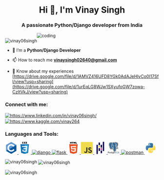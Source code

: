 
<h1 align="center">Hi 👋, I'm Vinay Singh</h1>
<h3 align="center">A passionate Python/Django developer from India</h3>

<image align="right" alt="coding" width="400" src="https://miro.medium.com/v2/resize:fit:1400/1*defveqJwCb77B2UJOCuGuA.gif">

<p align="left"> <img src="https://komarev.com/ghpvc/?username=vinay06singh&label=Profile%20views&color=0e75b6&style=flat" alt="vinay06singh" /> </p>

- 🌱 I’m a **Python/Django Developer**

- 📫 How to reach me **vinaysingh02640@gmail.com**

- 📄 Know about my experiences [https://drive.google.com/file/d/1AMVZ416UFD8YGk0AdAJeHlvCo0I17Sfl/view?usp=sharing](https://drive.google.com/file/d/1urEqLG8WJw1SXyufoGW7zowa-CzItVkJ/view?usp=sharing)

<h3 align="left">Connect with me:</h3>
<p align="left">
<a href="https://linkedin.com/in/https://www.linkedin.com/in/vinay06singh/" target="blank"><img align="center" src="https://raw.githubusercontent.com/rahuldkjain/github-profile-readme-generator/master/src/images/icons/Social/linked-in-alt.svg" alt="https://www.linkedin.com/in/vinay06singh/" height="30" width="40" /></a>
<a href="https://kaggle.com/https://www.kaggle.com/vinay264" target="blank"><img align="center" src="https://raw.githubusercontent.com/rahuldkjain/github-profile-readme-generator/master/src/images/icons/Social/kaggle.svg" alt="https://www.kaggle.com/vinay264" height="30" width="40" /></a>
</p>

<h3 align="left">Languages and Tools:</h3>
<p align="left"> <a href="https://www.cprogramming.com/" target="_blank" rel="noreferrer"> <img src="https://raw.githubusercontent.com/devicons/devicon/master/icons/c/c-original.svg" alt="c" width="40" height="40"/> </a> <a href="https://www.w3schools.com/css/" target="_blank" rel="noreferrer"> <img src="https://raw.githubusercontent.com/devicons/devicon/master/icons/css3/css3-original-wordmark.svg" alt="css3" width="40" height="40"/> </a> <a href="https://www.djangoproject.com/" target="_blank" rel="noreferrer"> <img src="https://cdn.worldvectorlogo.com/logos/django.svg" alt="django" width="40" height="40"/> </a> <a href="https://flask.palletsprojects.com/" target="_blank" rel="noreferrer"> <img src="https://www.vectorlogo.zone/logos/pocoo_flask/pocoo_flask-icon.svg" alt="flask" width="40" height="40"/> </a> <a href="https://www.w3.org/html/" target="_blank" rel="noreferrer"> <img src="https://raw.githubusercontent.com/devicons/devicon/master/icons/html5/html5-original-wordmark.svg" alt="html5" width="40" height="40"/> </a> <a href="https://developer.mozilla.org/en-US/docs/Web/JavaScript" target="_blank" rel="noreferrer"> <img src="https://raw.githubusercontent.com/devicons/devicon/master/icons/javascript/javascript-original.svg" alt="javascript" width="40" height="40"/> </a> <a href="https://pandas.pydata.org/" target="_blank" rel="noreferrer"> <img src="https://raw.githubusercontent.com/devicons/devicon/2ae2a900d2f041da66e950e4d48052658d850630/icons/pandas/pandas-original.svg" alt="pandas" width="40" height="40"/> </a> <a href="https://www.postgresql.org" target="_blank" rel="noreferrer"> <img src="https://raw.githubusercontent.com/devicons/devicon/master/icons/postgresql/postgresql-original-wordmark.svg" alt="postgresql" width="40" height="40"/> </a> <a href="https://postman.com" target="_blank" rel="noreferrer"> <img src="https://www.vectorlogo.zone/logos/getpostman/getpostman-icon.svg" alt="postman" width="40" height="40"/> </a> <a href="https://www.python.org" target="_blank" rel="noreferrer"> <img src="https://raw.githubusercontent.com/devicons/devicon/master/icons/python/python-original.svg" alt="python" width="40" height="40"/> </a> </p>

<p><img align="left" src="https://github-readme-stats.vercel.app/api/top-langs?username=vinay06singh&show_icons=true&locale=en&layout=compact" alt="vinay06singh" /></p>

<p>&nbsp;<img align="center" src="https://github-readme-stats.vercel.app/api?username=vinay06singh&show_icons=true&locale=en" alt="vinay06singh" /></p>

<p><img align="center" src="https://github-readme-streak-stats.herokuapp.com/?user=vinay06singh&" alt="vinay06singh" /></p>
